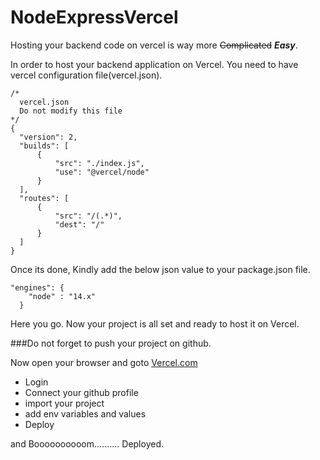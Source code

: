 # NodeExpressVercel

Hosting your backend code on vercel is way more ~~Complicated~~ ***Easy***.

In order to host your backend application on Vercel. You need to have vercel configuration file(vercel.json).

```
/*
  vercel.json
  Do not modify this file
*/
{
  "version": 2,
  "builds": [
      {
          "src": "./index.js",
          "use": "@vercel/node"
      }
  ],
  "routes": [
      {
          "src": "/(.*)",
          "dest": "/"
      }
  ]
}

```

Once its done, Kindly add the below json value to your package.json file.


```
"engines": {
    "node" : "14.x"
  }
```


Here you go. Now your project is all set and ready to host it on Vercel.

###Do not forget to push your project on github.

Now open your browser and goto [Vercel.com](https://vercel.com/)

* Login
* Connect your github profile
* import your project
* add env variables and values
* Deploy

and Boooooooooom.......... Deployed.
